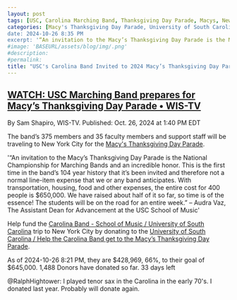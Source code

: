 ```yaml
---
layout: post
tags: [USC, Carolina Marching Band, Thanksgiving Day Parade, Macys, New York City, fundraising, Columbia, South Carolina, WIS-TV]
categories: [Macy's Thanksgiving Day Parade, University of South Carolina Marching Band]
date: 2024-10-26 8:35 PM
excerpt: '“An invitation to the Macy’s Thanksgiving Day Parade is the National Championship for Marching Bands and an incredible honor. This is the first time in the band’s 104 year history that it’s been invited and therefore not a normal line-item expense that we or any band anticipates. With transportation, housing, food and other expenses, the entire cost for 400 people is $650,000. We have raised about half of it so far, so time is of the essence! The students will be on the road for an entire week.” – Audra Vaz, The Assistant Dean for Advancement at the USC School of Music.
#image: 'BASEURL/assets/blog/img/.png'
#description:
#permalink:
title: "USC's Carolina Band Invited to 2024 Macy’s Thanksgiving Day Parade."
---
```



## [WATCH: USC Marching Band prepares for Macy’s Thanksgiving Day Parade • WIS-TV](https://www.wistv.com/2024/10/26/usc-marching-band-prepares-macys-thanksgiving-day-parade/)

By Sam Shapiro, WIS-TV. Published: Oct. 26, 2024 at 1:40 PM EDT

The band’s 375 members and 35 faculty members and support staff will be traveling to New York City for the [Macy's Thanksgiving Day Parade](https://www.macys.com/).

'“An invitation to the Macy’s Thanksgiving Day Parade is the National Championship for Marching Bands and an incredible honor. This is the first time in the band’s 104 year history that it’s been invited and therefore not a normal line-item expense that we or any band anticipates. With transportation, housing, food and other expenses, the entire cost for 400 people is $650,000. We have raised about half of it so far, so time is of the essence! The students will be on the road for an entire week.” – Audra Vaz, The Assistant Dean for Advancement at the USC School of Music'

Help fund the [Carolina Band - School of Music / University of South Carolina](https://sc.edu/study/colleges_schools/music/ensembles/usc_bands/athletic_bands/carolina_band/index.php) trip to New York City by donating to the [University of South Carolina / Help the Carolina Band get to the Macy’s Thanksgiving Day Parade](https://crowdfunding.sc.edu/project/38530).

As of 2024-10-26 8:21 PM, they are $428,969, 66%, to their goal of $645,000. 1,488 Donors have donated so far. 33 days left

@RalphHightower: I played tenor sax in the Carolina in the early 70's. I donated last year. Probably will donate again.
